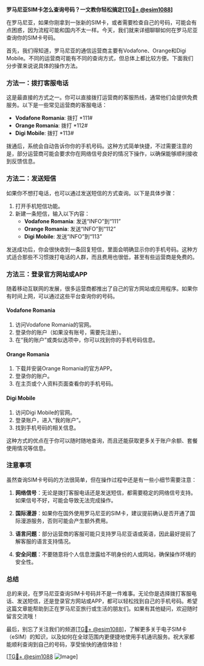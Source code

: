 **罗马尼亚SIM卡怎么查询号码？一文教你轻松搞定[[TG💪+ @esim1088](https://t.me/s/esim1088)]**

在罗马尼亚，如果你刚拿到一张新的SIM卡，或者需要检查自己的号码，可能会有点困惑，因为流程可能和国内不太一样。今天，我们就来详细聊聊如何在罗马尼亚查询你的SIM卡号码。

首先，我们得知道，罗马尼亚的通信运营商主要有Vodafone、Orange和Digi Mobile。不同的运营商可能有不同的查询方式，但总体上都比较方便。下面我们分步骤来说说具体的操作方法。

### 方法一：拨打客服电话

这是最直接的方式之一。你可以直接拨打运营商的客服热线，通常他们会提供免费服务。以下是一些常见运营商的客服电话：

- **Vodafone Romania**: 拨打 *111#
- **Orange Romania**: 拨打 *112#
- **Digi Mobile**: 拨打 *113#

拨通后，系统会自动告诉你你的手机号码。这种方式简单快捷，不过需要注意的是，部分运营商可能会要求你在网络信号良好的情况下操作，以确保能够顺利接收到反馈信息。

### 方法二：发送短信

如果你不想打电话，也可以通过发送短信的方式查询。以下是具体步骤：

1. 打开手机短信功能。
2. 新建一条短信，输入以下内容：
   - **Vodafone Romania**: 发送“INFO”到“111”
   - **Orange Romania**: 发送“INFO”到“112”
   - **Digi Mobile**: 发送“INFO”到“113”

发送成功后，你会很快收到一条回复短信，里面会明确显示你的手机号码。这种方式适合那些不习惯拨打电话的人群，而且费用也很低，甚至有些运营商是免费的。

### 方法三：登录官方网站或APP

随着移动互联网的发展，很多运营商都推出了自己的官方网站或应用程序。如果你有时间上网，可以通过这些平台查询你的号码。

#### Vodafone Romania
1. 访问Vodafone Romania的官网。
2. 登录你的账户（如果没有账号，需要先注册）。
3. 在“我的账户”或类似选项中，你可以找到你的手机号码信息。

#### Orange Romania
1. 下载并安装Orange Romania的官方APP。
2. 登录你的账户。
3. 在主页或个人资料页面查看你的手机号码。

#### Digi Mobile
1. 访问Digi Mobile的官网。
2. 登录账户，进入“我的账户”。
3. 找到手机号码的相关信息。

这种方式的优点在于你可以随时随地查询，而且还能获取更多关于账户余额、套餐使用情况等信息。

### 注意事项

虽然查询SIM卡号码的方法很简单，但在操作过程中还是有一些小细节需要注意：

1. **网络信号**：无论是拨打客服电话还是发送短信，都需要稳定的网络信号支持。如果信号不好，可能会导致无法完成操作。
   
2. **国际漫游**：如果你在国外使用罗马尼亚的SIM卡，建议提前确认是否开通了国际漫游服务，否则可能会产生额外费用。

3. **语言问题**：部分运营商的客服可能只支持罗马尼亚语或英语，因此最好提前了解客服的语言支持情况。

4. **安全问题**：不要随意将个人信息泄露给不明身份的人或网站，确保操作环境的安全性。

### 总结

总的来说，在罗马尼亚查询SIM卡号码并不是一件难事。无论你是选择拨打客服电话、发送短信，还是登录官方网站或APP，都可以轻松找到自己的手机号码。希望这篇文章能帮助到正在罗马尼亚旅行或生活的朋友们。如果有其他疑问，欢迎随时留言交流哦！

最后，别忘了关注我们的频道[[TG💪+ @esim1088](https://t.me/s/esim1088)]，了解更多关于电子SIM卡（eSIM）的知识，以及如何在全球范围内更便捷地使用手机通讯服务。祝大家都能顺利查询到自己的号码，享受愉快的通信体验！

[[TG💪+ @esim1088](https://t.me/s/esim1088) ![Image](https://i.postimg.cc/4NQfJmqS/Snipaste-2025-05-13-00-14-12.png)]